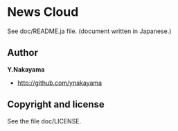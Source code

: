 News Cloud
==========

See doc/README.ja file.
(document written in Japanese.)


Author
------

**Y.Nakayama**

+ http://github.com/ynakayama


Copyright and license
---------------------

See the file doc/LICENSE.

